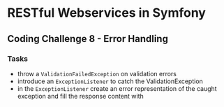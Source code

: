 # RESTful Webservices in Symfony

## Coding Challenge 8 - Error Handling

### Tasks

- throw a `ValidationFailedException` on validation errors
- introduce an `ExceptionListener` to catch the ValidationException
- in the `ExceptionListener` create an error representation of the caught exception
  and fill the response content with
